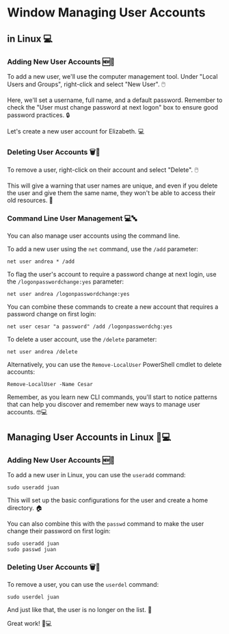 # Window Managing User Accounts 

## in Linux 💻

### Adding New User Accounts 🆕👤
To add a new user, we'll use the computer management tool. Under "Local Users and Groups", right-click and select "New User". 🖱️

Here, we'll set a username, full name, and a default password. Remember to check the "User must change password at next logon" box to ensure good password practices. 🔒

Let's create a new user account for Elizabeth. 💻

### Deleting User Accounts 🗑️👤
To remove a user, right-click on their account and select "Delete". 🖱️

This will give a warning that user names are unique, and even if you delete the user and give them the same name, they won't be able to access their old resources. 🚫

### Command Line User Management 💻🔤
You can also manage user accounts using the command line. 

To add a new user using the `net` command, use the `/add` parameter:
```
net user andrea * /add
```

To flag the user's account to require a password change at next login, use the `/logonpasswordchange:yes` parameter:
```
net user andrea /logonpasswordchange:yes
```

You can combine these commands to create a new account that requires a password change on first login:
```
net user cesar "a password" /add /logonpasswordchg:yes
```

To delete a user account, use the `/delete` parameter:
```
net user andrea /delete
```

Alternatively, you can use the `Remove-LocalUser` PowerShell cmdlet to delete accounts:
```
Remove-LocalUser -Name Cesar
```

Remember, as you learn new CLI commands, you'll start to notice patterns that can help you discover and remember new ways to manage user accounts. 🤓💻

## Managing User Accounts in Linux 👥💻

### Adding New User Accounts 🆕👤
To add a new user in Linux, you can use the `useradd` command:

```
sudo useradd juan
```

This will set up the basic configurations for the user and create a home directory. 🏠

You can also combine this with the `passwd` command to make the user change their password on first login:

```
sudo useradd juan
sudo passwd juan
```

### Deleting User Accounts 🗑️👤
To remove a user, you can use the `userdel` command:

```
sudo userdel juan
```

And just like that, the user is no longer on the list. 📜

Great work! 👏💻